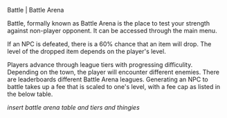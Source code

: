 Battle | Battle Arena

Battle, formally known as Battle Arena is the place to test your strength against non-player opponent. It can be accessed through the main menu.

If an NPC is defeated, there is a 60% chance that an item will drop. The level of the dropped item depends on the player's level.

Players advance through league tiers with progressing difficulity. Depending on the town, the player will encounter different enemies. There are leaderboards different Battle Arena leagues. Generating an NPC to battle takes up a fee that is scaled to one's level, with a fee cap as listed in the below table.

*insert battle arena table and tiers and thingies*
